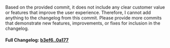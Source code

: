Based on the provided commit, it does not include any clear customer value or features that improve the user experience. Therefore, I cannot add anything to the changelog from this commit. Please provide more commits that demonstrate new features, improvements, or fixes for inclusion in the changelog.

#### **Full Changelog:** [b3ef6..0a177](https://github.com/mediar-ai/screenpipe/compare/b3ef6..0a177)

